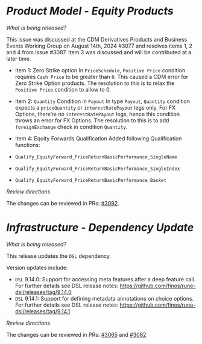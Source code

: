 # _Product Model - Equity Products_

_What is being released?_

This issue was discussed at the CDM Derivatives Products and Business Events Working Group on August 14th, 2024 #3077 and resolves items 1, 2 and 4 from Issue #3087. Item 3 was discussed and will be contributed at a later time.

- Item 1: Zero Strike option
In `PriceSchedule`, `Positive Price` condition requires `Cash Price` to be greater than `0`. This caused a CDM error for Zero Strike Option products.
The resolution to this is to relax the `Positive Price` condition to allow to 0.

- Item 2: `Quantity` Condition in `Payout`
In type `Payout`, `Quantity` condition expects a `priceQuantity` or `interestRatePayout` legs only. For FX Options, there’re no `interestRatePayout` legs, hence this condition throws an error for FX Options.
The resolution to this is to add `foreignExchange` check in condition `Quantity`.

- Item 4: Equity Forwards Qualification
Added following Qualification functions:
 - `Qualify_EquityForward_PriceReturnBasicPerformance_SingleName`
 - `Qualify_EquityForward_PriceReturnBasicPerformance_SingleIndex`
 - `Qualify_EquityForward_PriceReturnBasicPerformance_Basket`

_Review directions_

The changes can be reviewed in PRs: [#3092](https://github.com/finos/common-domain-model/pull/3092).

# _Infrastructure - Dependency Update_

_What is being released?_

This release updates the `DSL` dependency.

Version updates include:
- `DSL` 9.14.0: Support for accessing meta features after a deep feature call. For further details see DSL release notes: https://github.com/finos/rune-dsl/releases/tag/9.14.0
- `DSL` 9.14.1: Support for defining metadata annotations on choice options. For further details see DSL release notes: https://github.com/finos/rune-dsl/releases/tag/9.14.1

_Review directions_

The changes can be reviewed in PRs: [#3065](https://github.com/finos/common-domain-model/pull/3065) and [#3082](https://github.com/finos/common-domain-model/pull/3083)

